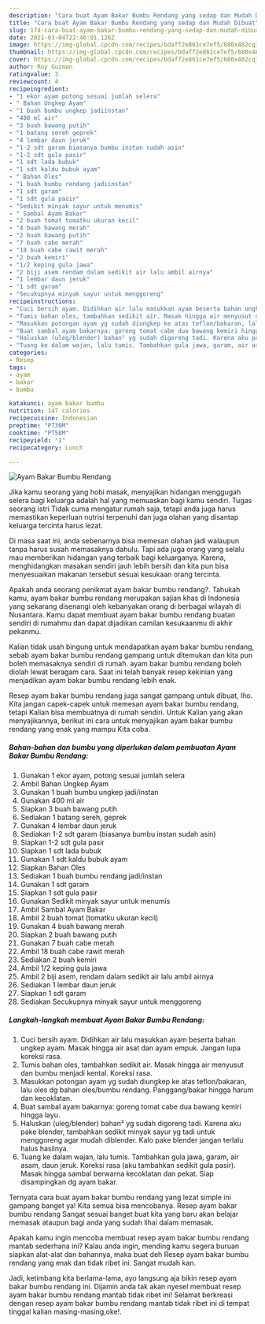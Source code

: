 ```yaml
---
description: "Cara buat Ayam Bakar Bumbu Rendang yang sedap dan Mudah Dibuat"
title: "Cara buat Ayam Bakar Bumbu Rendang yang sedap dan Mudah Dibuat"
slug: 174-cara-buat-ayam-bakar-bumbu-rendang-yang-sedap-dan-mudah-dibuat
date: 2021-03-04T22:46:01.126Z
image: https://img-global.cpcdn.com/recipes/bdaff2e861ce7ef5/680x482cq70/ayam-bakar-bumbu-rendang-foto-resep-utama.jpg
thumbnail: https://img-global.cpcdn.com/recipes/bdaff2e861ce7ef5/680x482cq70/ayam-bakar-bumbu-rendang-foto-resep-utama.jpg
cover: https://img-global.cpcdn.com/recipes/bdaff2e861ce7ef5/680x482cq70/ayam-bakar-bumbu-rendang-foto-resep-utama.jpg
author: Roy Guzman
ratingvalue: 3
reviewcount: 4
recipeingredient:
- "1 ekor ayam potong sesuai jumlah selera"
- " Bahan Ungkep Ayam"
- "1 buah bumbu ungkep jadiinstan"
- "400 ml air"
- "3 buah bawang putih"
- "1 batang sereh geprek"
- "4 lembar daun jeruk"
- "1-2 sdt garam biasanya bumbu instan sudah asin"
- "1-2 sdt gula pasir"
- "1 sdt lada bubuk"
- "1 sdt kaldu bubuk ayam"
- " Bahan Oles"
- "1 buah bumbu rendang jadiinstan"
- "1 sdt garam"
- "1 sdt gula pasir"
- "Sedikit minyak sayur untuk menumis"
- " Sambal Ayam Bakar"
- "2 buah tomat tomatku ukuran kecil"
- "4 buah bawang merah"
- "2 buah bawang putih"
- "7 buah cabe merah"
- "18 buah cabe rawit merah"
- "2 buah kemiri"
- "1/2 keping gula jawa"
- "2 biji asem rendam dalam sedikit air lalu ambil airnya"
- "1 lembar daun jeruk"
- "1 sdt garam"
- "Secukupnya minyak sayur untuk menggoreng"
recipeinstructions:
- "Cuci bersih ayam. Didihkan air lalu masukkan ayam beserta bahan ungkep ayam. Masak hingga air asat dan ayam empuk. Jangan lupa koreksi rasa."
- "Tumis bahan oles, tambahkan sedikit air. Masak hingga air menyusut dan bumbu menjadi kental. Koreksi rasa."
- "Masukkan potongan ayam yg sudah diungkep ke atas teflon/bakaran, lalu oles dg bahan oles/bumbu rendang. Panggang/bakar hingga harum dan kecoklatan."
- "Buat sambal ayam bakarnya: goreng tomat cabe dua bawang kemiri hingga layu."
- "Haluskan (uleg/blender) bahan² yg sudah digoreng tadi. Karena aku pake blender, tambahkan sedikit minyak sayur yg tadi untuk menggoreng agar mudah diblender. Kalo pake blender jangan terlalu halus hasilnya."
- "Tuang ke dalam wajan, lalu tumis. Tambahkan gula jawa, garam, air asam, daun jeruk. Koreksi rasa (aku tambahkan sedikit gula pasir). Masak hingga sambal berwarna kecoklatan dan pekat. Siap disampingkan dg ayam bakar."
categories:
- Resep
tags:
- ayam
- bakar
- bumbu

katakunci: ayam bakar bumbu 
nutrition: 147 calories
recipecuisine: Indonesian
preptime: "PT30M"
cooktime: "PT58M"
recipeyield: "1"
recipecategory: Lunch

---
```



![Ayam Bakar Bumbu Rendang](https://img-global.cpcdn.com/recipes/bdaff2e861ce7ef5/680x482cq70/ayam-bakar-bumbu-rendang-foto-resep-utama.jpg)

Jika kamu seorang yang hobi masak, menyajikan hidangan menggugah selera bagi keluarga adalah hal yang memuaskan bagi kamu sendiri. Tugas seorang istri Tidak cuma mengatur rumah saja, tetapi anda juga harus memastikan keperluan nutrisi terpenuhi dan juga olahan yang disantap keluarga tercinta harus lezat.

Di masa  saat ini, anda sebenarnya bisa memesan olahan jadi walaupun tanpa harus susah memasaknya dahulu. Tapi ada juga orang yang selalu mau memberikan hidangan yang terbaik bagi keluarganya. Karena, menghidangkan masakan sendiri jauh lebih bersih dan kita pun bisa menyesuaikan makanan tersebut sesuai kesukaan orang tercinta. 



Apakah anda seorang penikmat ayam bakar bumbu rendang?. Tahukah kamu, ayam bakar bumbu rendang merupakan sajian khas di Indonesia yang sekarang disenangi oleh kebanyakan orang di berbagai wilayah di Nusantara. Kamu dapat membuat ayam bakar bumbu rendang buatan sendiri di rumahmu dan dapat dijadikan camilan kesukaanmu di akhir pekanmu.

Kalian tidak usah bingung untuk mendapatkan ayam bakar bumbu rendang, sebab ayam bakar bumbu rendang gampang untuk ditemukan dan kita pun boleh memasaknya sendiri di rumah. ayam bakar bumbu rendang boleh diolah lewat beragam cara. Saat ini telah banyak resep kekinian yang menjadikan ayam bakar bumbu rendang lebih enak.

Resep ayam bakar bumbu rendang juga sangat gampang untuk dibuat, lho. Kita jangan capek-capek untuk memesan ayam bakar bumbu rendang, tetapi Kalian bisa membuatnya di rumah sendiri. Untuk Kalian yang akan menyajikannya, berikut ini cara untuk menyajikan ayam bakar bumbu rendang yang enak yang mampu Kita coba.

<!--inarticleads1-->

##### Bahan-bahan dan bumbu yang diperlukan dalam pembuatan Ayam Bakar Bumbu Rendang:

1. Gunakan 1 ekor ayam, potong sesuai jumlah selera
1. Ambil  Bahan Ungkep Ayam
1. Gunakan 1 buah bumbu ungkep jadi/instan
1. Gunakan 400 ml air
1. Siapkan 3 buah bawang putih
1. Sediakan 1 batang sereh, geprek
1. Gunakan 4 lembar daun jeruk
1. Sediakan 1-2 sdt garam (biasanya bumbu instan sudah asin)
1. Siapkan 1-2 sdt gula pasir
1. Siapkan 1 sdt lada bubuk
1. Gunakan 1 sdt kaldu bubuk ayam
1. Siapkan  Bahan Oles
1. Sediakan 1 buah bumbu rendang jadi/instan
1. Gunakan 1 sdt garam
1. Siapkan 1 sdt gula pasir
1. Gunakan Sedikit minyak sayur untuk menumis
1. Ambil  Sambal Ayam Bakar
1. Ambil 2 buah tomat (tomatku ukuran kecil)
1. Gunakan 4 buah bawang merah
1. Siapkan 2 buah bawang putih
1. Gunakan 7 buah cabe merah
1. Ambil 18 buah cabe rawit merah
1. Sediakan 2 buah kemiri
1. Ambil 1/2 keping gula jawa
1. Ambil 2 biji asem, rendam dalam sedikit air lalu ambil airnya
1. Sediakan 1 lembar daun jeruk
1. Siapkan 1 sdt garam
1. Sediakan Secukupnya minyak sayur untuk menggoreng




<!--inarticleads2-->

##### Langkah-langkah membuat Ayam Bakar Bumbu Rendang:

1. Cuci bersih ayam. Didihkan air lalu masukkan ayam beserta bahan ungkep ayam. Masak hingga air asat dan ayam empuk. Jangan lupa koreksi rasa.
1. Tumis bahan oles, tambahkan sedikit air. Masak hingga air menyusut dan bumbu menjadi kental. Koreksi rasa.
1. Masukkan potongan ayam yg sudah diungkep ke atas teflon/bakaran, lalu oles dg bahan oles/bumbu rendang. Panggang/bakar hingga harum dan kecoklatan.
1. Buat sambal ayam bakarnya: goreng tomat cabe dua bawang kemiri hingga layu.
1. Haluskan (uleg/blender) bahan² yg sudah digoreng tadi. Karena aku pake blender, tambahkan sedikit minyak sayur yg tadi untuk menggoreng agar mudah diblender. Kalo pake blender jangan terlalu halus hasilnya.
1. Tuang ke dalam wajan, lalu tumis. Tambahkan gula jawa, garam, air asam, daun jeruk. Koreksi rasa (aku tambahkan sedikit gula pasir). Masak hingga sambal berwarna kecoklatan dan pekat. Siap disampingkan dg ayam bakar.




Ternyata cara buat ayam bakar bumbu rendang yang lezat simple ini gampang banget ya! Kita semua bisa mencobanya. Resep ayam bakar bumbu rendang Sangat sesuai banget buat kita yang baru akan belajar memasak ataupun bagi anda yang sudah lihai dalam memasak.

Apakah kamu ingin mencoba membuat resep ayam bakar bumbu rendang mantab sederhana ini? Kalau anda ingin, mending kamu segera buruan siapkan alat-alat dan bahannya, maka buat deh Resep ayam bakar bumbu rendang yang enak dan tidak ribet ini. Sangat mudah kan. 

Jadi, ketimbang kita berlama-lama, ayo langsung aja bikin resep ayam bakar bumbu rendang ini. Dijamin anda tak akan nyesel membuat resep ayam bakar bumbu rendang mantab tidak ribet ini! Selamat berkreasi dengan resep ayam bakar bumbu rendang mantab tidak ribet ini di tempat tinggal kalian masing-masing,oke!.

